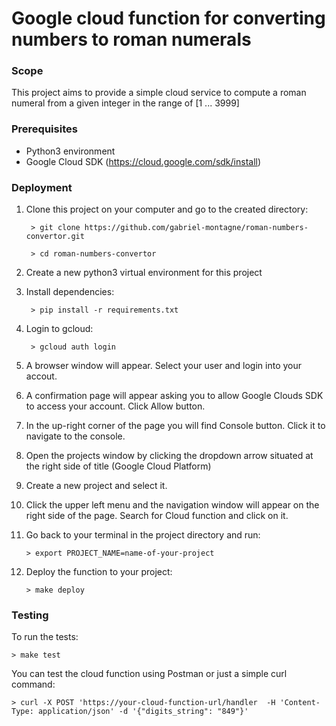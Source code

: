 # Google cloud function for converting numbers to roman numerals

### Scope

This project aims to provide a simple cloud service to compute a roman numeral 
from a given integer in the range of [1 ... 3999]

### Prerequisites

 - Python3 environment
 - Google Cloud SDK (https://cloud.google.com/sdk/install)

### Deployment

1. Clone this project on your computer and go to the created directory:

        > git clone https://github.com/gabriel-montagne/roman-numbers-convertor.git
        
        > cd roman-numbers-convertor
        
2. Create a new python3 virtual environment for this project
3. Install dependencies:
        
        > pip install -r requirements.txt
        
4. Login to gcloud:

        > gcloud auth login
        
5. A browser window will appear. Select your user and login into your accout.
6. A confirmation page will appear asking you to allow Google Clouds SDK to access your account.
Click Allow button.
7. In the up-right corner of the page you will find Console button. Click it to navigate to the console.
8. Open the projects window by clicking the dropdown arrow situated at the right side of title (Google Cloud Platform)
9. Create a new project and select it.
10. Click the upper left menu and the navigation window will appear on the right side of the page. Search for Cloud function and click on it.
11. Go back to your terminal in the project directory and run:

        > export PROJECT_NAME=name-of-your-project
        
12. Deploy the function to your project:
        
        > make deploy
        
### Testing

To run the tests:

    > make test
    
You can test the cloud function using Postman or just a simple curl command:

    > curl -X POST 'https://your-cloud-function-url/handler  -H 'Content-Type: application/json' -d '{"digits_string": "849"}'
 